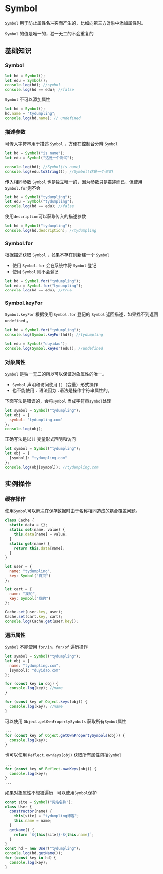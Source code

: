 # Symbol

`Symbol` 用于防止属性名冲突而产生的，比如向第三方对象中添加属性时。

`Symbol` 的值是唯一的，独一无二的不会重复的

## 基础知识

### Symbol

```js
let hd = Symbol();
let edu = Symbol();
console.log(hd); //symbol
console.log(hd == edu); //false
```

`Symbol` 不可以添加属性

```js
let hd = Symbol();
hd.name = "tydumpling";
console.log(hd.name); // undefined
```

### 描述参数

可传入字符串用于描述 `Symbol` ，方便在控制台分辨 `Symbol` 

```js
let hd = Symbol("is name");
let edu = Symbol("这是一个测试");

console.log(hd); //Symbol(is name)
console.log(edu.toString()); //Symbol(这是一个测试)
```

传入相同参数 `Symbol` 也是独立唯一的，因为参数只是描述而已，但使用 `Symbol.for`则不会

```js
let hd = Symbol("tydumpling");
let edu = Symbol("tydumpling");
console.log(hd == edu); //false
```

使用`description`可以获取传入的描述参数

```js
let hd = Symbol("tydumpling");
console.log(hd.description); //tydumpling
```

### Symbol.for

根据描述获取 `Symbol` ，如果不存在则新建一个 `Symbol` 

- 使用 `Symbol.for` 会在系统中将 `Symbol` 登记
- 使用 `Symbol` 则不会登记

```js
let hd = Symbol.for("tydumpling");
let edu = Symbol.for("tydumpling");
console.log(hd == edu); //true
```

### Symbol.keyFor

`Symbol.keyFor` 根据使用 `Symbol.for` 登记的 `Symbol` 返回描述，如果找不到返回 `undefined` 。

```js
let hd = Symbol.for("tydumpling");
console.log(Symbol.keyFor(hd)); //tydumpling

let edu = Symbol("duyidao");
console.log(Symbol.keyFor(edu)); //undefined
```

### 对象属性

`Symbol` 是独一无二的所以可以保证对象属性的唯一。

- `Symbol` 声明和访问使用 `[]`（变量）形式操作
- 也不能使用 `.` 语法因为 `.`语法是操作字符串属性的。

下面写法是错误的，会将`symbol` 当成字符串`symbol`处理

```js
let symbol = Symbol("tydumpling");
let obj = {
  symbol: "tydumpling.com"
};
console.log(obj);
```

正确写法是以`[]` 变量形式声明和访问

```js
let symbol = Symbol("tydumpling");
let obj = {
  [symbol]: "tydumpling.com"
};
console.log(obj[symbol]); //tydumpling.com
```

## 实例操作

### 缓存操作

使用`Symbol`可以解决在保存数据时由于名称相同造成的耦合覆盖问题。

```js
class Cache {
  static data = {};
  static set(name, value) {
    this.data[name] = value;
  }
  static get(name) {
    return this.data[name];
  }
}

let user = {
  name: "tydumpling",
  key: Symbol("首页")
};

let cart = {
  name: "我的",
  key: Symbol("我的")
};

Cache.set(user.key, user);
Cache.set(cart.key, cart);
console.log(Cache.get(user.key));
```

### 遍历属性

`Symbol` 不能使用 `for/in`、`for/of` 遍历操作

```js
let symbol = Symbol("tydumpling");
let obj = {
  name: "tydumpling.com",
  [symbol]: "duyidao.com"
};

for (const key in obj) {
  console.log(key); //name
}

for (const key of Object.keys(obj)) {
  console.log(key); //name
}
```

可以使用 `Object.getOwnPropertySymbols` 获取所有`Symbol`属性

```js
...
for (const key of Object.getOwnPropertySymbols(obj)) {
  console.log(key);
}
```

也可以使用 `Reflect.ownKeys(obj)` 获取所有属性包括`Symbol`

```js
...
for (const key of Reflect.ownKeys(obj)) {
  console.log(key);
}
...
```

如果对象属性不想被遍历，可以使用`Symbol`保护

```js
const site = Symbol("网站名称");
class User {
  constructor(name) {
    this[site] = "tydumpling博客";
    this.name = name;
  }
  getName() {
    return `${this[site]}-${this.name}`;
  }
}
const hd = new User("tydumpling");
console.log(hd.getName());
for (const key in hd) {
  console.log(key);
}
```